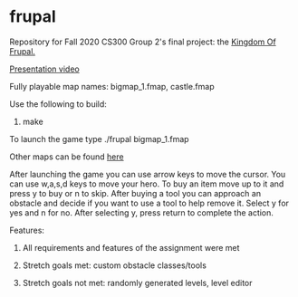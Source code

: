 # frupal
Repository for Fall 2020 CS300 Group 2's final project: the [Kingdom Of Frupal.](https://github.com/jnichols-pdx/frupal)

[Presentation video](https://media.pdx.edu/media/t/1_umxa2xeh)

Fully playable map names: bigmap_1.fmap, castle.fmap

Use the following to build:

1. make

To launch the game type ./frupal bigmap_1.fmap

Other maps can be found [here](./MAP_FILES.md)

After launching the game you can use arrow keys to move the cursor.
You can use w,a,s,d keys to move your hero.
To buy an item move up to it and press y to buy or n to skip.
After buying a tool you can approach an obstacle and decide if
you want to use a tool to help remove it. Select y for yes and n
for no. After selecting y, press return to complete the action.


Features:

1. All requirements and features of the assignment were met

2. Stretch goals met: custom obstacle classes/tools

3. Stretch goals not met: randomly generated levels, level editor

